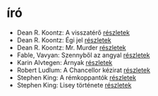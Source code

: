 # író

- Dean R. Koontz: A visszatérő [részletek](../_details/Dean%20R.%20Koontz.md#id_1095)
- Dean R. Koontz: Égi jel [részletek](../_details/Dean%20R.%20Koontz.md#id_1090)
- Dean R. Koontz: Mr. Murder [részletek](../_details/Dean%20R.%20Koontz.md#id_1079)
- Fable, Vavyan: Szennyből az angyal [részletek](../_details/Fable%2C%20Vavyan.md#id_1159)
- Karin Alvtegen: Árnyak [részletek](../_details/Karin%20Alvtegen.md#id_676)
- Robert Ludlum: A Chancellor kézirat [részletek](../_details/Robert%20Ludlum.md#id_801)
- Stephen King: A rémkoppantók [részletek](../_details/Stephen%20King.md#id_535)
- Stephen King: Lisey története [részletek](../_details/Stephen%20King.md#id_546)
